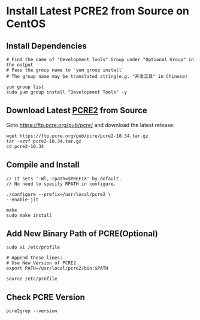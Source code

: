 # Install Latest PCRE2 from Source on CentOS

## Install Dependencies

```
# Find the name of "Development Tools" Group under "Optional Group" in the output
# Pass the group name to `yum group install` 
# The group name may be translated string(e.g. "开发工具" in Chinese)

yum group list
sudo yum group install "Development Tools" -y
```

## Download Latest [PCRE2](http://www.pcre.org/) from Source
      
Goto <https://ftp.pcre.org/pub/pcre/> and download the latest release:

```      
wget https://ftp.pcre.org/pub/pcre/pcre2-10.34.tar.gz
tar -xzvf pcre2-10.34.tar.gz
cd pcre2-10.34
```

## Compile and Install

```
// It sets '-Wl,-rpath=$PREFIX' by default.
// No need to specify RPATH in configure.

./configure --prefix=/usr/local/pcre2 \
--enable-jit

make
sudo make install

```

## Add New Binary Path of PCRE(Optional)
```
sudo vi /etc/profile

# Append these lines:
# Use New Version of PCRE2
export PATH=/usr/local/pcre2/bin:$PATH
```

```
source /etc/profile
```

## Check PCRE Version
```   
pcre2grep --version
```
